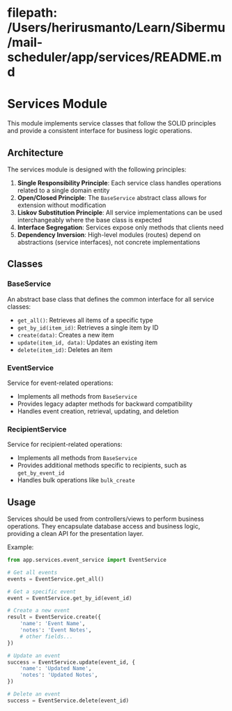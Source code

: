 # filepath: /Users/herirusmanto/Learn/Sibermu/mail-scheduler/app/services/README.md
# Services Module

This module implements service classes that follow the SOLID principles and provide a consistent interface for business logic operations.

## Architecture

The services module is designed with the following principles:

1. **Single Responsibility Principle**: Each service class handles operations related to a single domain entity
2. **Open/Closed Principle**: The `BaseService` abstract class allows for extension without modification
3. **Liskov Substitution Principle**: All service implementations can be used interchangeably where the base class is expected
4. **Interface Segregation**: Services expose only methods that clients need
5. **Dependency Inversion**: High-level modules (routes) depend on abstractions (service interfaces), not concrete implementations

## Classes

### BaseService

An abstract base class that defines the common interface for all service classes:

- `get_all()`: Retrieves all items of a specific type
- `get_by_id(item_id)`: Retrieves a single item by ID
- `create(data)`: Creates a new item
- `update(item_id, data)`: Updates an existing item
- `delete(item_id)`: Deletes an item

### EventService

Service for event-related operations:

- Implements all methods from `BaseService`
- Provides legacy adapter methods for backward compatibility
- Handles event creation, retrieval, updating, and deletion

### RecipientService

Service for recipient-related operations:

- Implements all methods from `BaseService`
- Provides additional methods specific to recipients, such as `get_by_event_id`
- Handles bulk operations like `bulk_create`

## Usage

Services should be used from controllers/views to perform business operations. They encapsulate database access and business logic, providing a clean API for the presentation layer.

Example:

```python
from app.services.event_service import EventService

# Get all events
events = EventService.get_all()

# Get a specific event
event = EventService.get_by_id(event_id)

# Create a new event
result = EventService.create({
    'name': 'Event Name',
    'notes': 'Event Notes',
    # other fields...
})

# Update an event
success = EventService.update(event_id, {
    'name': 'Updated Name',
    'notes': 'Updated Notes',
})

# Delete an event
success = EventService.delete(event_id)
```
